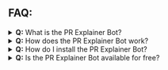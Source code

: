 ## FAQ:

<details>
  <summary>
    <b>Q:</b> What is the PR Explainer Bot?
  </summary>
  <p class="pl-3">
    <b>A:</b> The PR Explainer Bot is a GitHub bot that automatically analyzes pull requests when they are
    created, providing a comprehensive explanation of the changes made. Its intelligent language understanding
    delivers high-quality insights and change summaries to streamline the code review process.
  </p>
</details>
<details>
  <summary>
    <b>Q:</b> How does the PR Explainer Bot work?
  </summary>
  <p class="pl-3">
    <b>A:</b> The PR Explainer Bot uses the OpenAI API to analyze pull requests. The bot is able to understand
    the code and the changes
    made, and it can generate high-quality explanations and summaries.
  </p>
</details>
<!-- <hr /> -->
<details>
  <summary>
    <b>Q:</b> How do I install the PR Explainer Bot?
  </summary>
  <p class="pl-3">
    <b>A:</b> Follow these step-by-step instructions:
  <ol class="list-decimal pl-8">
    <li>
      Go to the GitHub Marketplace and search for 'PR Explainer Bot'.
    </li>
    <li>
      Click on the bot and select 'Set up a plan'.
    </li>
    <li>
      Choose the desired plan (free or paid) and click on 'Install it'.
    </li>
    <li>
      Grant the bot permission to access your repositories.
    </li>
  </ol>
  </p>
</details>
<details>
  <summary>
    <b>Q:</b> Is the PR Explainer Bot available for free?
  </summary>
  <p class="pl-3">
    <b>A:</b> Yes, the PR Explainer Bot offers a free plan that uses <code
      class="p-[2px] rounded bg-red-100 text-black">GPT-3.5-turbo</code> to analyze your pull requests. It
    provides high-quality explanations and change summaries. A premium plan with <code
      class="p-[2px] rounded bg-red-100 text-black">GPT-4</code> is coming soon, offering
    more advanced and in-depth analysis.
  </p>
</details>